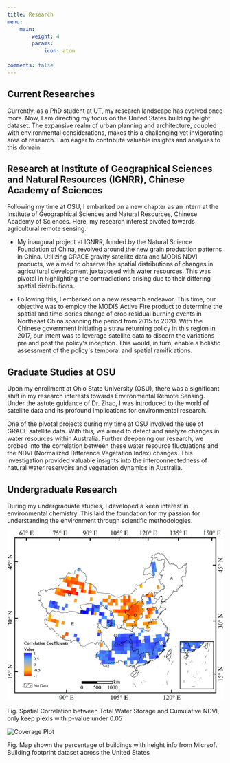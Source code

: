 ```yaml
---
title: Research
menu:
    main: 
        weight: 4
        params:
            icon: atom

comments: false
---
```

## Current Researches

Currently, as a PhD student at UT, my research landscape has evolved once more. Now, I am directing my focus on the United States building height dataset. The expansive realm of urban planning and architecture, coupled with environmental considerations, makes this a challenging yet invigorating area of research. I am eager to contribute valuable insights and analyses to this domain.

## Research at Institute of Geographical Sciences and Natural Resources (IGNRR), Chinese Academy of Sciences

Following my time at OSU, I embarked on a new chapter as an intern at the Institute of Geographical Sciences and Natural Resources, Chinese Academy of Sciences. Here, my research interest pivoted towards agricultural remote sensing.

- My inaugural project at IGNRR, funded by the Natural Science Foundation of China, revolved around the new grain production patterns in China. Utilizing GRACE gravity satellite data and MODIS NDVI products, we aimed to observe the spatial distributions of changes in agricultural development juxtaposed with water resources. This was pivotal in highlighting the contradictions arising due to their differing spatial distributions.
  
- Following this, I embarked on a new research endeavor. This time, our objective was to employ the MODIS Active Fire product to determine the spatial and time-series change of crop residual burning events in Northeast China spanning the period from 2015 to 2020. With the Chinese government initiating a straw returning policy in this region in 2017, our intent was to leverage satellite data to discern the variations pre and post the policy's inception. This would, in turn, enable a holistic assessment of the policy's temporal and spatial ramifications.

## Graduate Studies at OSU

Upon my enrollment at Ohio State University (OSU), there was a significant shift in my research interests towards Environmental Remote Sensing. Under the astute guidance of Dr. Zhao, I was introduced to the world of satellite data and its profound implications for environmental research.

One of the pivotal projects during my time at OSU involved the use of GRACE satellite data. With this, we aimed to detect and analyze changes in water resources within Australia. Further deepening our research, we probed into the correlation between these water resource fluctuations and the NDVI (Normalized Difference Vegetation Index) changes. This investigation provided valuable insights into the interconnectedness of natural water reservoirs and vegetation dynamics in Australia.

## Undergraduate Research

During my undergraduate studies, I developed a keen interest in environmental chemistry. This laid the foundation for my passion for understanding the environment through scientific methodologies.

![Correlation Plot](cor_plot.jpg)

Fig. Spatial Correlation between Total Water Storage and Cumulative NDVI, only keep piexls with p-value under 0.05

![Coverage Plot](coverage.jpg)

Fig. Map shown the percentage of buildings with height info from Micrsoft Building footprint dataset across the United States